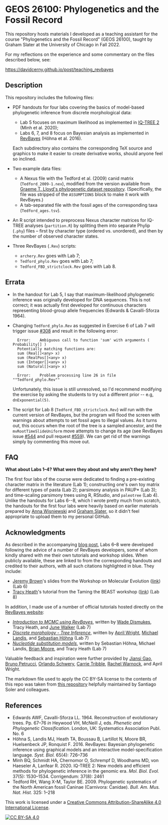 # GEOS 26100: Phylogenetics and the Fossil Record

This repository hosts materials I developed as a teaching assistant for the course "Phylogenetics and the Fossil Record" (GEOS 26100), taught by Graham Slater at the University of Chicago in Fall 2022.

For my reflections on the experience and some commentary on the files described below, see:

https://davidcerny.github.io/post/teaching_revbayes

## Description

This repository includes the following files:

- PDF handouts for four labs covering the basics of model-based phylogenetic inference from discrete morphological data:
    * Lab 5 focuses on maximum likelihood as implemented in [IQ-TREE 2](https://github.com/iqtree/iqtree2) (Minh et al. 2020);
    * Labs 6, 7, and 8 focus on Bayesian analysis as implemented in [RevBayes](https://github.com/revbayes/revbayes) (Höhna et al. 2016).

  Each subdirectory also contains the corresponding TeX source and graphics to make it easier to create derivative works, should anyone feel so inclined.
  
- Two example data files:
    * A Nexus file with the Tedford et al. (2009) canid matrix (`Tedford_2009-1.nex`), modified from the version available from [Graeme T. Lloyd's phylogenetic dataset repository](https://graemetlloyd.com/matrcarn.html). (Specifically, the file was stripped of the `ASSUMPTIONS` block to make it work with RevBayes.)
    * A tab-separated file with the fossil ages of the corresponding taxa (`Tedford_ages.tsv`).
 
- An R script intended to preprocess Nexus character matrices for IQ-TREE analyses (`partition.R`) by splitting them into separate Phylip (`.phy`) files – first by character type (ordered vs. unordered), and then by the number of observed character states.

- Three RevBayes (`.Rev`) scripts:
    * `archery.Rev` goes with Lab 7;
    * `Tedford_phylo.Rev` goes with Lab 7;
    * `Tedford_FBD_strictclock.Rev` goes with Lab 8.

## Errata

- In the handout for Lab 5, I say that maximum-likelihood phylogenetic inference was originally developed for DNA sequences. This is not correct; it was actually first developed for continuous characters representing blood-group allele frequencies (Edwards & Cavalli-Sforza 1964).
- Changing `Tedford_phylo.Rev` as suggested in Exercise 6 of Lab 7 will trigger issue [#308](https://github.com/revbayes/revbayes/issues/308) and result in the following error:

  ```
    Error:    Ambiguous call to function 'sum' with arguments ( Probability[] )
    Potentially matching functions are:
    sum (Real[]<any> x)
    sum (RealPos[]<any> x)
    sum (Integer[]<any> x)
    sum (Natural[]<any> x)
   
    Error:    Problem processing line 26 in file ""Tedford_phylo.Rev""
  ```
    
  Unfortunately, this issue is still unresolved, so I'd recommend modifying the exercise by asking the students to try out a different prior -- e.g, `dnExponential(5)`.

- The script for Lab 8 (`Tedford_FBD_strictclock.Rev`) *will* run with the current version of RevBayes, but the program will flood the screen with warnings about attempts to set fossil ages to illegal values. As it turns out, this occurs when the root of the tree is a sampled ancestor, and the `mvRootTimeSlideUniform` move attempts to change its age (see RevBayes issue [#544](https://github.com/revbayes/revbayes/issues/544) and pull request [#559](https://github.com/revbayes/revbayes/pull/559)). We can get rid of the warnings simply by commenting this move out.

## FAQ

**What about Labs 1–4? What were they about and why aren't they here?**

The first four labs of the course were dedicated to finding a pre-existing character matrix in the literature (Lab 1); constructing one's own toy matrix for different types of pasta (Lab 2); parsimony analysis in PAUP\* (Lab 3); and time-scaling parsimony trees using R, RStudio, and `paleotree` (Lab 4). Unlike the handouts for Labs 6--8, which I wrote pretty much from scratch, the handouts for the first four labs were heavily based on earlier materials prepared by [Anna Wisniewski](https://github.com/wisniewskianna) and [Graham Slater](https://github.com/grahamjslater), so it didn't feel appropriate to upload them to my personal GitHub.
 
## Acknowledgments

As described in the accompanying [blog post](https://davidcerny.github.io/post/teaching_revbayes), Labs 6–8 were developed following the advice of a number of RevBayes developers, some of whom kindly shared with me their own tutorials and workshop slides. When publicly available, these are linked to from the corresponding handouts and credited to their authors, with all such citations highlighted in blue. They include:

- [Jeremy Brown](https://github.com/jembrown)'s slides from the Workshop on Molecular Evolution ([link](https://molevolworkshop.github.io/faculty/brown/pdf/Brown_GraphicalModels_RevBayes.pdf)) (Lab 6)
- [Tracy Heath](https://github.com/trayc7)'s tutorial from the Taming the BEAST workshop ([link](https://taming-the-beast.org/tutorials/FBD-tutorial/FBD-tutorial.pdf)) (Lab 8)

In addition, I made use of a number of official tutorials hosted directly on the [RevBayes website](https://revbayes.github.io):

- [*Introduction to MCMC using RevBayes*](https://revbayes.github.io/tutorials/mcmc/archery.html), written by [Wade Dismukes](https://github.com/wadedismukes), Tracy Heath, and [June Walker](https://github.com/milliescient) (Lab 7)
- [*Discrete morphology - Tree Inference*](https://revbayes.github.io/tutorials/morph_tree/), written by [April Wright](https://github.com/wrightaprilm), [Michael Landis](https://github.com/mlandis), and [Sebastian Höhna](https://github.com/hoehna) (Lab 7)
- [*Nucleotide substitution models*](https://revbayes.github.io/tutorials/ctmc/), written by Sebastian Höhna, Michael Landis, [Brian Moore](https://github.com/brianrmoore), and Tracy Heath (Lab 7)

Valuable feedback and inspiration were further provided by [Jiansi Gao](https://github.com/jsigao), [Bruno Petrucci](https://github.com/brpetrucci), [Orlando Schwery](https://github.com/oschwery), [Carrie Tribble](https://github.com/cmt2), [Rachel Warnock](https://github.com/rachelwarnock), and April Wright.

The markdown file used to apply the CC BY-SA license to the contents of this repo was taken from [this repository](https://github.com/santisoler/cc-licenses) helpfully maintained by Santiago Soler and colleagues.

## References

- Edwards AWF, Cavalli-Sforza LL. 1964. Reconstruction of evolutionary trees. Pp. 67–76 *in* Heywood VH, McNeill J, eds. *Phenetic and Phylogenetic Classification*. London, UK: Systematics Association Publ. No. 6
- Höhna S, Landis MJ, Heath TA, Boussau B, Lartillot N, Moore BR, Huelsenbeck JP, Ronquist F. 2016. RevBayes: Bayesian phylogenetic inference using graphical models and an interactive model-specification language. *Syst. Biol.* 65(4): 726–736
- Minh BQ, Schmidt HA, Chernomor O, Schrempf D, Woodhams MD, von Haeseler A, Lanfear R. 2020. IQ-TREE 2: New models and efficient methods for phylogenetic inference in the genomic era. *Mol. Biol. Evol.* 37(5): 1530–1534. Corrigendum: 37(8): 2461
- Tedford RH, Wang X-M, Taylor BE. 2009. Phylogenetic systematics of the North American fossil Caninae (Carnivora: Canidae). *Bull. Am. Mus. Nat. Hist.* 325: 1–218

This work is licensed under a
[Creative Commons Attribution-ShareAlike 4.0 International License][cc-by-sa].

[![CC BY-SA 4.0][cc-by-sa-image]][cc-by-sa]

[cc-by-sa]: http://creativecommons.org/licenses/by-sa/4.0/
[cc-by-sa-image]: https://licensebuttons.net/l/by-sa/4.0/88x31.png
[cc-by-sa-shield]: https://img.shields.io/badge/License-CC%20BY--SA%204.0-lightgrey.svg

